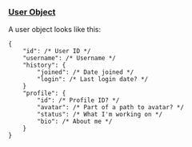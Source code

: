 ### [User Object](id:user-object)

A user object looks like this:

```
{
    "id": /* User ID */
    "username": /* Username */
    "history": {
        "joined": /* Date joined */
        "login": /* Last login date? */
    }
    "profile": {
        "id": /* Profile ID? */
        "avatar": /* Part of a path to avatar? */
        "status": /* What I'm working on */
        "bio": /* About me */
    }
}
```